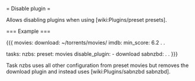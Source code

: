 = Disable plugin =

Allows disabling plugins when using [wiki:Plugins/preset presets].

=== Example ===

{{{
movies:
  download: ~/torrents/movies/
  imdb:
    min_score: 6.2
    .
    .

tasks:
  nzbs:
    preset: movies
    disable_plugin:
      - download
    sabnzbd:
      .
      .
}}}

Task nzbs uses all other configuration from preset movies but removes the download plugin and instead uses [wiki:Plugins/sabnzbd sabnzbd].